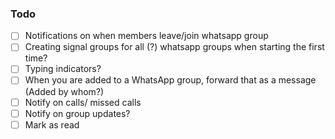 ### Todo

- [ ] Notifications on when members leave/join whatsapp group
- [ ] Creating signal groups for all (?) whatsapp groups when starting the first time?
- [ ] Typing indicators?
- [ ] When you are added to a WhatsApp group, forward that as a message (Added by whom?)
- [ ] Notify on calls/ missed calls
- [ ] Notify on group updates?
- [ ] Mark as read
